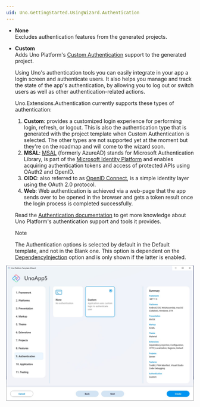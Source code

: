 ```yaml
---
uid: Uno.GettingStarted.UsingWizard.Authentication
---
```


- **None**  
    Excludes authentication features from the generated projects.

- **Custom**  
    Adds Uno Platform's [Custom Authentication](xref:Learn.Tutorials.Authentication.HowToAuthentication) support to the generated project.

    Using Uno's authentication tools you can easily integrate in your app a login screen and authenticate users. It also helps you manage and track the state of the app's authentication, by allowing you to log out or switch users as well as other authentication-related actions.

    Uno.Extensions.Authentication currently supports these types of authentication:

    1. **Custom**: provides a customized login experience for performing login, refresh, or logout. This is also the authentication type that is generated with the project template when Custom Authentication is selected. The other types are not supported yet at the moment but they're on the roadmap and will come to the wizard soon.
    1. **MSAL**: [MSAL](https://github.com/AzureAD/microsoft-authentication-library-for-dotnet) (formerly AzureAD) stands for Microsoft Authentication Library, is part of the [Microsoft Identity Platform](https://learn.microsoft.com/en-gb/azure/active-directory/develop/v2-overview) and enables acquiring authentication tokens and access of protected APIs using OAuth2 and OpenID.
    1. **OIDC**: also referred to as [OpenID Connect](https://openid.net/connect), is a simple identity layer using the OAuth 2.0 protocol.
    1. **Web**: Web authentication is achieved via a web-page that the app sends over to be opened in the browser and gets a token result once the login process is completed successfully.

    Read the [Authentication documentation](xref:Overview.Authentication) to get more knowledge about Uno Platform's authentication support and tools it provides.

    > [!NOTE]    
    > The Authentication options is selected by default in the Default template, and not in the Blank one.
    > This option is dependent on the [DependencyInjection](#extensions) option and is only shown if the latter is enabled.

![](assets/authentication.jpg)
